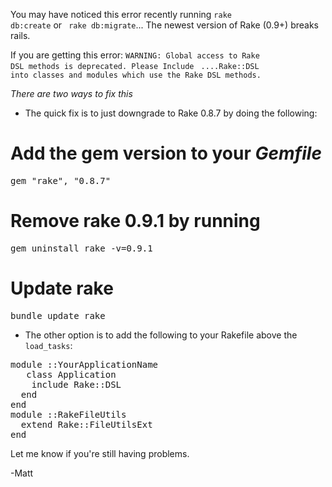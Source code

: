 You may have noticed this error recently running <code>rake db:create</code> or <code> rake db:migrate</code>... The newest version of Rake (0.9+) breaks rails.

If you are getting this error:
<code>WARNING: Global access to Rake DSL methods is deprecated. Please Include</code>
<code>                ....Rake::DSL into classes and modules which use the Rake DSL methods.</code>

*There are two ways to fix this*
* The quick fix is to just downgrade to Rake 0.8.7 by doing the following:

# Add the gem version to your <i>Gemfile</i>

<pre>
gem "rake", "0.8.7"
</pre>

# Remove rake 0.9.1 by running

<pre>
gem uninstall rake -v=0.9.1
</pre>

# Update rake

<pre>
bundle update rake
</pre>

* The other option is to add the following to your Rakefile above the <code>load_tasks</code>:

<pre>
module ::YourApplicationName
   class Application
    include Rake::DSL
  end
end
module ::RakeFileUtils
  extend Rake::FileUtilsExt
end
</pre>

Let me know if you're still having problems.

-Matt